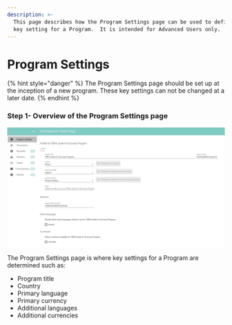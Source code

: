 ```yaml
---
description: >-
  This page describes how the Program Settings page can be used to define the
  key setting for a Program.  It is intended for Advanced Users only.
---
```


# Program Settings

{% hint style="danger" %}
The Program Settings page should be set up at the inception of a new program.  These key settings can not be changed at a later date.
{% endhint %}

### Step 1- Overview of the Program Settings page

![](../../../.gitbook/assets/image%20%2844%29.png)

The Program Settings page is where key settings for a Program are determined such as:

* Program title
* Country
* Primary language
* Primary currency
* Additional languages
* Additional currencies



